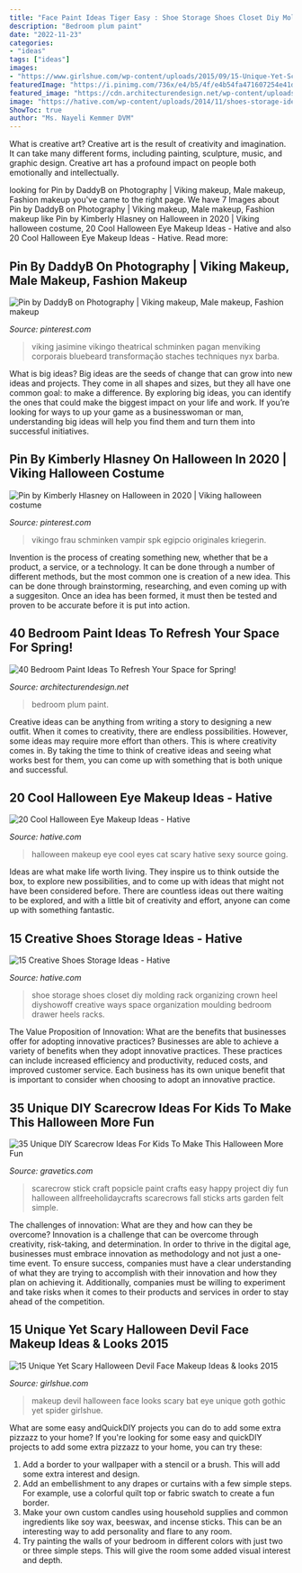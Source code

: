 ```yaml
---
title: "Face Paint Ideas Tiger Easy : Shoe Storage Shoes Closet Diy Molding Rack Organizing Crown Heel Diyshowoff Creative Ways Space Organization Moulding Bedroom Drawer Heels Racks"
description: "Bedroom plum paint"
date: "2022-11-23"
categories:
- "ideas"
tags: ["ideas"]
images:
- "https://www.girlshue.com/wp-content/uploads/2015/09/15-Unique-Yet-Scary-Halloween-Devil-Face-Makeup-Ideas-looks-2015-10.jpg"
featuredImage: "https://i.pinimg.com/736x/e4/b5/4f/e4b54fa471607254e41dc6423fba5a45.jpg"
featured_image: "https://cdn.architecturendesign.net/wp-content/uploads/2016/05/AD-Plum-Bedroom-Color-Paint-34.jpg"
image: "https://hative.com/wp-content/uploads/2014/11/shoes-storage-ideas/5-decorative-molding.jpg"
ShowToc: true
author: "Ms. Nayeli Kemmer DVM"
---
```



What is creative art?
Creative art is the result of creativity and imagination. It can take many different forms, including painting, sculpture, music, and graphic design. Creative art has a profound impact on people both emotionally and intellectually.

	

		
looking for Pin by DaddyB on Photography | Viking makeup, Male makeup, Fashion makeup you've came to the right page. We have 7 Images about Pin by DaddyB on Photography | Viking makeup, Male makeup, Fashion makeup like Pin by Kimberly Hlasney on Halloween in 2020 | Viking halloween costume, 20 Cool Halloween Eye Makeup Ideas - Hative and also 20 Cool Halloween Eye Makeup Ideas - Hative. Read more:
		
    
## Pin By DaddyB On Photography | Viking Makeup, Male Makeup, Fashion Makeup

<img loading=lazy src="https://i.pinimg.com/736x/d9/6c/a7/d96ca74ee99c9b8185d3b5a3f0eccdb8.jpg" onerror="this.onerror=null;this.src='https://tse4.mm.bing.net/th?id=OIP.TmVWuTCNrV0tzaeL3RbVLgHaLC&amp;pid=15.1';" alt="Pin by DaddyB on Photography | Viking makeup, Male makeup, Fashion makeup">

_Source: pinterest.com_

>viking jasimine vikingo theatrical schminken pagan menviking corporais bluebeard transformação staches techniques nyx barba. 

	

What is big ideas?
Big ideas are the seeds of change that can grow into new ideas and projects. They come in all shapes and sizes, but they all have one common goal: to make a difference. By exploring big ideas, you can identify the ones that could make the biggest impact on your life and work. If you’re looking for ways to up your game as a businesswoman or man, understanding big ideas will help you find them and turn them into successful initiatives.

    
## Pin By Kimberly Hlasney On Halloween In 2020 | Viking Halloween Costume

<img loading=lazy src="https://i.pinimg.com/736x/e4/b5/4f/e4b54fa471607254e41dc6423fba5a45.jpg" onerror="this.onerror=null;this.src='https://tse1.mm.bing.net/th?id=OIP.sGjkfLkH3JWdzE3iiiwerQHaOu&amp;pid=15.1';" alt="Pin by Kimberly Hlasney on Halloween in 2020 | Viking halloween costume">

_Source: pinterest.com_

>vikingo frau schminken vampir spk egipcio originales kriegerin. 

	

Invention is the process of creating something new, whether that be a product, a service, or a technology. It can be done through a number of different methods, but the most common one is creation of a new idea. This can be done through brainstorming, researching, and even coming up with a suggesiton. Once an idea has been formed, it must then be tested and proven to be accurate before it is put into action.

    
## 40 Bedroom Paint Ideas To Refresh Your Space For Spring!

<img loading=lazy src="https://cdn.architecturendesign.net/wp-content/uploads/2016/05/AD-Plum-Bedroom-Color-Paint-34.jpg" onerror="this.onerror=null;this.src='https://tse3.mm.bing.net/th?id=OIP.nYkBIrhkp2OKaVd90XWB5wHaG0&amp;pid=15.1';" alt="40 Bedroom Paint Ideas To Refresh Your Space for Spring!">

_Source: architecturendesign.net_

>bedroom plum paint. 

	

Creative ideas can be anything from writing a story to designing a new outfit. When it comes to creativity, there are endless possibilities. However, some ideas may require more effort than others. This is where creativity comes in. By taking the time to think of creative ideas and seeing what works best for them, you can come up with something that is both unique and successful.

    
## 20 Cool Halloween Eye Makeup Ideas - Hative

<img loading=lazy src="https://hative.com/wp-content/uploads/2014/10/halloween-eye-makeup/19-halloween-eye-makeup-ideas.jpg" onerror="this.onerror=null;this.src='https://tse4.mm.bing.net/th?id=OIP.Ces92ND_h8TcW-g0H3hHVgHaLF&amp;pid=15.1';" alt="20 Cool Halloween Eye Makeup Ideas - Hative">

_Source: hative.com_

>halloween makeup eye cool eyes cat scary hative sexy source going. 

	

Ideas are what make life worth living. They inspire us to think outside the box, to explore new possibilities, and to come up with ideas that might not have been considered before. There are countless ideas out there waiting to be explored, and with a little bit of creativity and effort, anyone can come up with something fantastic.

    
## 15 Creative Shoes Storage Ideas - Hative

<img loading=lazy src="https://hative.com/wp-content/uploads/2014/11/shoes-storage-ideas/5-decorative-molding.jpg" onerror="this.onerror=null;this.src='https://tse2.mm.bing.net/th?id=OIP.TE0LJpjb0GXjk1cSIcfdTwHaLH&amp;pid=15.1';" alt="15 Creative Shoes Storage Ideas - Hative">

_Source: hative.com_

>shoe storage shoes closet diy molding rack organizing crown heel diyshowoff creative ways space organization moulding bedroom drawer heels racks. 

	

The Value Proposition of Innovation: What are the benefits that businesses offer for adopting innovative practices?
Businesses are able to achieve a variety of benefits when they adopt innovative practices. These practices can include increased efficiency and productivity, reduced costs, and improved customer service. Each business has its own unique benefit that is important to consider when choosing to adopt an innovative practice.

    
## 35 Unique DIY Scarecrow Ideas For Kids To Make This Halloween More Fun

<img loading=lazy src="http://www.gravetics.com/wp-content/uploads/2017/07/Paint-Stick-Scarecrow.jpg" onerror="this.onerror=null;this.src='https://tse4.mm.bing.net/th?id=OIP.rlQZpfh0_QCmTF6vXaqh4AAAAA&amp;pid=15.1';" alt="35 Unique DIY Scarecrow Ideas For Kids To Make This Halloween More Fun">

_Source: gravetics.com_

>scarecrow stick craft popsicle paint crafts easy happy project diy fun halloween allfreeholidaycrafts scarecrows fall sticks arts garden felt simple. 

	

The challenges of innovation: What are they and how can they be overcome?
Innovation is a challenge that can be overcome through creativity, risk-taking, and determination. In order to thrive in the digital age, businesses must embrace innovation as methodology and not just a one-time event. To ensure success, companies must have a clear understanding of what they are trying to accomplish with their innovation and how they plan on achieving it. Additionally, companies must be willing to experiment and take risks when it comes to their products and services in order to stay ahead of the competition.

    
## 15 Unique Yet Scary Halloween Devil Face Makeup Ideas &amp; Looks 2015

<img loading=lazy src="https://www.girlshue.com/wp-content/uploads/2015/09/15-Unique-Yet-Scary-Halloween-Devil-Face-Makeup-Ideas-looks-2015-10.jpg" onerror="this.onerror=null;this.src='https://tse1.mm.bing.net/th?id=OIP.7EgsnwcuqTyYKHKX2SPGuwAAAA&amp;pid=15.1';" alt="15 Unique Yet Scary Halloween Devil Face Makeup Ideas &amp; looks 2015">

_Source: girlshue.com_

>makeup devil halloween face looks scary bat eye unique goth gothic yet spider girlshue. 

	

What are some easy andQuickDIY projects you can do to add some extra pizzazz to your home?
If you're looking for some easy and quickDIY projects to add some extra pizzazz to your home, you can try these:
1. Add a border to your wallpaper with a stencil or a brush. This will add some extra interest and design.
2. Add an embellishment to any drapes or curtains with a few simple steps. For example, use a colorful quilt top or fabric swatch to create a fun border.
3. Make your own custom candles using household supplies and common ingredients like soy wax, beeswax, and incense sticks. This can be an interesting way to add personality and flare to any room.
4. Try painting the walls of your bedroom in different colors with just two or three simple steps. This will give the room some added visual interest and depth.

